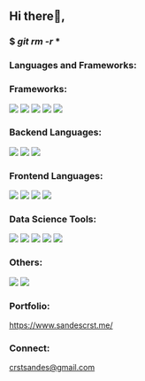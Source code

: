 ## Hi there👋,
### $ *git rm -r* *

### Languages and Frameworks:
### Frameworks:
![](https://img.shields.io/badge/tools-Vscode-informational?style=flat&logo=visualstudiocode&logoColor=white&color=2bbc8a)
![](https://img.shields.io/badge/framework-Django-informational?style=flat&logo=django&logoColor=white&color=2bbc8a)
![](https://img.shields.io/badge/framework-Nextjs-informational?style=flat&logo=next.js&logoColor=white&color=2bbc8a)
![](https://img.shields.io/badge/framework-React-informational?style=flat&logo=react&logoColor=white&color=2bbc8a)
 ![](https://img.shields.io/badge/framework-RestAPI-informational?style=flat&logo=fastapi&logoColor=white&color=2bbc8a)
 

### Backend Languages:
 ![](https://img.shields.io/badge/code-Python-informational?style=flat&logo=python&logoColor=white&color=2bbc8a)
 ![](https://img.shields.io/badge/code-CSharp-informational?style=flat&logo=Csharp&logoColor=white&color=2bbc8a)
 ![](https://img.shields.io/badge/code-Java-informational?style=flat&logo=Java&logoColor=white&color=2bbc8a)
 
### Frontend Languages:
 ![](https://img.shields.io/badge/code-Javascript-informational?style=flat&logo=javascript&logoColor=white&color=2bbc8a)
 ![](https://img.shields.io/badge/code-HTML-informational?style=flat&logo=html5&logoColor=white&color=2bbc8a)
 ![](https://img.shields.io/badge/code-CSS-informational?style=flat&logo=css3&logoColor=white&color=2bbc8a)
 ![](https://img.shields.io/badge/code-SASS-informational?style=flat&logo=sass&logoColor=white&color=2bbc8a)
 
 ### Data Science Tools:
  ![](https://img.shields.io/badge/tools-Pandas-informational?style=flat&logo=pandas&logoColor=white&color=2bbc8a)
  ![](https://img.shields.io/badge/tools-Scikit-learn-informational?style=flat&logo=scikit-learn&logoColor=white&color=2bbc8a)
  ![](https://img.shields.io/badge/tools-Matplotlib-informational?style=flat&logo=sass&logoColor=white&color=2bbc8a)
  ![](https://img.shields.io/badge/tools-SAS-informational?style=flat&logo=sas&logoColor=white&color=2bbc8a)
  ![](https://img.shields.io/badge/tools-Tableau-informational?style=flat&logo=tableau&logoColor=white&color=2bbc8a)
  
  ### Others:
   ![](https://img.shields.io/badge/tools-GitHub-informational?style=flat&logo=github&logoColor=white&color=2bbc8a)
   ![](https://img.shields.io/badge/tools-GitLab-informational?style=flat&logo=gitlab&logoColor=white&color=2bbc8a)
 

### Portfolio:
https://www.sandescrst.me/

### Connect:
 crstsandes@gmail.com



<!--
**sandescrst/sandescrst** is a ✨ _special_ ✨ repository because its `README.md` (this file) appears on your GitHub profile.



Here are some ideas to get you started:

- 🔭 I’m currently working on ...
- 🌱 I’m currently learning ...
- 👯 I’m looking to collaborate on ...
- 🤔 I’m looking for help with ...
- 💬 Ask me about ...
- 📫 How to reach me: ...
- 😄 Pronouns: ...
- ⚡ Fun fact: ...
-->
